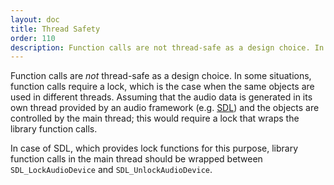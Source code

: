 ```yaml
---
layout: doc
title: Thread Safety
order: 110
description: Function calls are not thread-safe as a design choice. In some situations, function calls require a lock, which is the case when the same objects are used in different threads.
---
```


Function calls are *not* thread-safe as a design choice. In some situations, function calls require a lock, which is the case when the same objects are used in different threads. Assuming that the audio data is generated in its own thread provided by an audio framework (e.g. [SDL](https://www.libsdl.org)) and the objects are controlled by the main thread; this would require a lock that wraps the library function calls.

 In case of SDL, which provides lock functions for this purpose, library function calls in the main thread should be wrapped between `SDL_LockAudioDevice` and `SDL_UnlockAudioDevice`.
